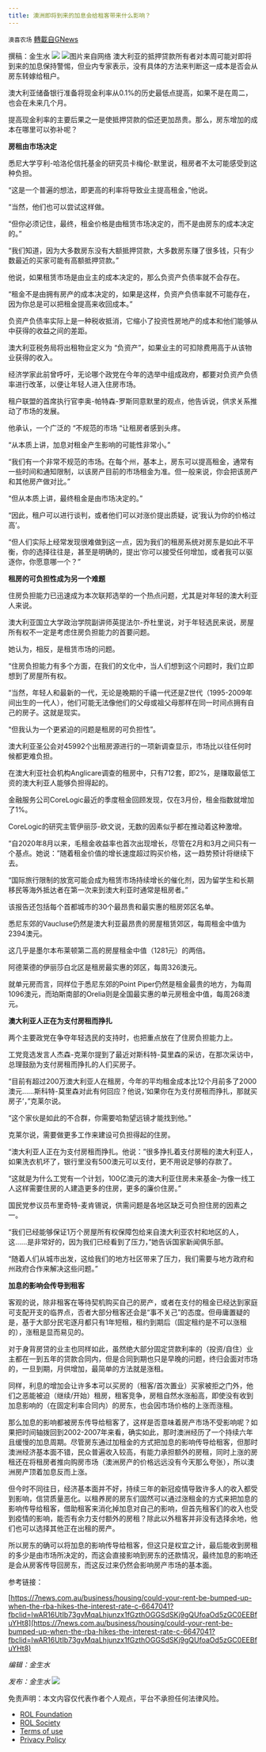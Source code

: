 ```yaml
---
title: 澳洲即将到来的加息会给租客带来什么影响？
---
```

`澳喜农场` [轉載自GNews](https://gnews.org/zh-hans/2458528/)

撰稿：金生水
 ![](https://assets.gnews.org/wp-content/uploads/2022/05/image-2608.png) ![](https://assets.gnews.org/wp-content/uploads/2022/05/1-31.jpg)图片来自网络 
澳大利亚的抵押贷款所有者对本周可能对即将到来的加息保持警惕，但业内专家表示，没有具体的方法来判断这一成本是否会从房东转嫁给租户。
 
澳大利亚储备银行准备将现金利率从0.1%的历史最低点提高，如果不是在周二，也会在未来几个月。
 
提高现金利率的主要后果之一是使抵押贷款的偿还更加昂贵。那么，房东增加的成本在哪里可以弥补呢？
 
**房租由市场决定**
 
悉尼大学亨利-哈洛伦信托基金的研究员卡梅伦-默里说，租房者不太可能感受到这种负担。
 
“这是一个普遍的想法，即更高的利率将导致业主提高租金，”他说。
 
“当然，他们也可以尝试这样做。
 
“但你必须记住，最终，租金价格是由租赁市场决定的，而不是由房东的成本决定的。”
 
“我们知道，因为大多数房东没有大额抵押贷款，大多数房东赚了很多钱，只有少数最近的买家可能有高额抵押贷款。”
 
他说，如果租赁市场是由业主的成本决定的，那么负资产负债率就不会存在。
 
“租金不是由拥有房产的成本决定的，如果是这样，负资产负债率就不可能存在，因为你总是可以把租金提高来收回成本。”
 
负资产负债率实际上是一种税收抵消，它缩小了投资性房地产的成本和他们能够从中获得的收益之间的差距。
 
澳大利亚税务局将出租物业定义为 “负资产”，如果业主的可扣除费用高于从该物业获得的收入。
 
经济学家此前曾呼吁，无论哪个政党在今年的选举中组成政府，都要对负资产负债率进行改革，以便让年轻人进入住房市场。
 
租户联盟的首席执行官李奥-帕特森-罗斯同意默里的观点，他告诉说，供求关系推动了市场的发展。
 
他承认，一个广泛的 “不规范的市场 “让租房者感到头疼。
 
“从本质上讲，加息对租金产生影响的可能性非常小。”
 
“我们有一个非常不规范的市场。在每个州，基本上，房东可以提高租金，通常有一些时间和通知限制，以该房产目前的市场租金为准。但一般来说，你会把该房产和其他房产做对比。”
 
“但从本质上讲，最终租金是由市场决定的。”
 
“因此，租户可以进行谈判，或者他们可以对涨价提出质疑，说’我认为你的价格过高’。
 
“但人们实际上经常发现很难做到这一点，因为我们的租房系统对房东是如此不平衡，你的选择往往是，甚至是明确的，提出’你可以接受任何增加，或者我可以驱逐你，你愿意哪一个？”
 
**租房的可负担性成为另一个难题**
 
住房负担能力已迅速成为本次联邦选举的一个热点问题，尤其是对年轻的澳大利亚人来说。
 
澳大利亚国立大学政治学院副讲师英提法尔-乔杜里说，对于年轻选民来说，房屋所有权不一定是考虑住房负担能力的首要问题。
 
她认为，相反，是租赁市场的问题。
 
“住房负担能力有多个方面，在我们的文化中，当人们想到这个问题时，我们立即想到了房屋所有权。
 
“当然，年轻人和最新的一代，无论是晚期的千禧一代还是Z世代（1995-2009年间出生的一代人），他们可能无法像他们的父母或祖父母那样在同一时间点拥有自己的房子。这就是现实。
 
“但我认为一个更紧迫的问题是租房的可负担性”。
 
澳大利亚圣公会对45992个出租房源进行的一项新调查显示，市场比以往任何时候都更难负担。
 
在澳大利亚社会机构Anglicare调查的租房中，只有712套，即2%，是赚取最低工资的澳大利亚人能够负担得起的。
 
金融服务公司CoreLogic最近的季度租金回顾发现，仅在3月份，租金指数就增加了1%。
 
CoreLogic的研究主管伊丽莎-欧文说，无数的因素似乎都在推动着这种激增。
 
“自2020年8月以来，毛租金收益率也首次出现增长，尽管在2月和3月之间只有一个基点。她说：”随着租金价值的增长速度超过购买价格，这一趋势预计将继续下去。
 
“国际旅行限制的放宽可能会成为租赁市场持续增长的催化剂，因为留学生和长期移民等海外抵达者在第一次来到澳大利亚时通常是租房者。”
 
该报告还包括每个首都城市的30个最昂贵和最实惠的租房郊区名单。
 
悉尼东郊的Vaucluse仍然是澳大利亚最昂贵的房屋租赁郊区，每周租金中值为2394澳元。
 
这几乎是墨尔本布莱顿第二高的房屋租金中值（1281元）的两倍。
 
阿德莱德的伊丽莎白北区是租房最实惠的郊区，每周326澳元。
 
就单元房而言，同样位于悉尼东郊的Point Piper仍然是租金最贵的地方，为每周1096澳元，而珀斯南部的Orelia则是全国最实惠的单元房租金中值，每周268澳元。
 
**澳大利亚人正在为支付房租而挣扎**
 
两个主要政党在争夺年轻选民的支持时，也把重点放在了住房负担能力上。
 
工党竞选发言人杰森-克莱尔提到了最近对斯科特-莫里森的采访，在那次采访中，总理鼓励为支付房租而挣扎的人们买房子。
 
“目前有超过200万澳大利亚人在租房，今年的平均租金成本比12个月前多了2000澳元……斯科特-莫里森对此有何回应？他说，’如果你在为支付房租而挣扎，那就买房子’，”克莱尔说。
 
“这个家伙是如此的不合群，你需要哈勃望远镜才能找到他。”
 
克莱尔说，需要做更多工作来建设可负担得起的住房。
 
“澳大利亚人正在为支付房租而挣扎。他说：”很多挣扎着支付房租的澳大利亚人，如果洗衣机坏了，银行里没有500澳元可以支付，更不用说足够的存款了。
 
“这就是为什么工党有一个计划，100亿澳元的澳大利亚住房未来基金–为像一线工人这样需要住房的人建造更多的住房，更多的廉价住房。”
 
国民党参议员布里奇特-麦肯锡说，供需问题是各地区缺乏可负担住房的因素之一。
 
“我们已经能够保证1万个房屋所有权保障包给来自澳大利亚农村和地区的人，这……是非常好的，因为我们已经看到了压力，”她告诉国家新闻俱乐部。
 
“随着人们从城市出发，这给我们的地方社区带来了压力，我们需要与地方政府和州政府合作来解决这些问题。”
 
**加息的影响会传导到租客**
 
客观的说，除非租客在等待契机购买自己的房产，或者在支付的租金已经达到家庭可支配开支的临界点，否者大部分租客还会是“事不关己”的态度。但毋庸置疑的是，基于大部分民宅逐月都只有1年短租，租约到期后（固定租约是不可以涨租的），涨租是显而易见的。
 
对于身背房贷的业主也同样如此，虽然绝大部分固定贷款利率的（投资/自住）业主都在一到五年的贷款合同内，但是合同到期也只是早晚的问题，终归会面对市场的，一旦到期，月供增加，最简单的方法就是涨租。
 
同样，利息的增加会让许多本可以买房的（租客/首次置业）买家被拒之门外，他们之恶能被迫（继续/开始）租房，租客竞争，房租自然水涨船高，即使没有收到加息影响的（在固定利率合同内）的房东，也会因市场价格的上涨而涨租。
 
那么加息的影响都被房东传导给租客了，这样是否意味着房产市场不受影响呢？如果把时间轴拨回到2002-2007年来看，确实如此，那时澳洲经历了一个持续六年且缓慢的加息周期。尽管房东通过加租金的方式把加息的影响传导给租客，但那时澳洲经济基本面不错，民众普遍收入较高，有能力承担额外的房租，同时上涨的房租还在将租房者推向购房市场（澳洲房产的价格远远没有今天那么夸张），所以澳洲房产顶着加息反而上涨。
 
但今时不同往日，经济基本面并不好，持续三年的新冠疫情导致许多人的收入都受到影响，信贷质量恶化。以租养房的房东们固然可以通过涨租金的方式来把加息的影响传导给租客，借助租客来消化掉加息对自己的影响，但首先租客们的收入也受到疫情的影响，能否有余力支付额外的房租？除此以外租客并非没有选择余地，他们也可以选择其他正在出租的房产。
 
所以房东的确可以将加息的影响传导给租客，但这只是权宜之计，最后能收到房租的多少是由市场所决定的，而这会直接影响到房东的还款情况，最终加息的影响还是会从房客传导回房东，而这反过来仍然会影响房产市场的基本面。
 
参考链接：
 
[https://7news.com.au/business/housing/could-your-rent-be-bumped-up-when-the-rba-hikes-the-interest-rate-c-6647041?fbclid=IwAR16UtIb73gvMqaLhjunzx1fGzthOGGSdSKj9gQUfoaOd5zGC0EEBfuYHt8](https://7news.com.au/business/housing/could-your-rent-be-bumped-up-when-the-rba-hikes-the-interest-rate-c-6647041?fbclid=IwAR16UtIb73gvMqaLhjunzx1fGzthOGGSdSKj9gQUfoaOd5zGC0EEBfuYHt8)
 
*编辑：金生水*
 
*发布：金生水*
 ![](https://assets.gnews.org/wp-content/uploads/2022/05/HA.jpg) 

免责声明：本文内容仅代表作者个人观点，平台不承担任何法律风险。
  
- [ROL Foundation](https://rolfoundation.org/)
- [ROL Society](https://rolsociety.org/)
- [Terms of use](https://gnews.org/terms-of-use-3/)
- [Privacy Policy](https://gnews.org/privacy-policy/)
